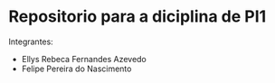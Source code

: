 # Repositorio para a diciplina de PI1

Integrantes:

- Ellys Rebeca Fernandes Azevedo
- Felipe Pereira do Nascimento

